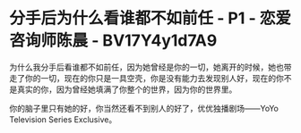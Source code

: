 # 分手后为什么看谁都不如前任 - P1 - 恋爱咨询师陈晨 - BV17Y4y1d7A9

为什么我分手后看谁都不如前任，因为她曾经是你的一切，她离开的时候，她也带走了你的一切，现在的你只是一具空壳，你是没有能力去发现别人好，现在的你不是真实的你，因为曾经她填满了你整个的世界，因为你的世界里。

你的脑子里只有她的好，你当然还看不到别人的好了，优优独播剧场——YoYo Television Series Exclusive。

